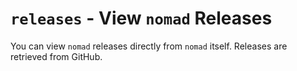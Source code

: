 # `releases` - View `nomad` Releases

You can view `nomad` releases directly from `nomad` itself. Releases are retrieved from GitHub.
